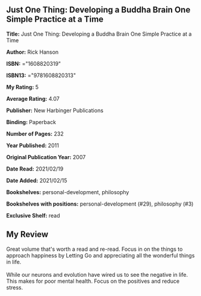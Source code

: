 ## Just One Thing: Developing a Buddha Brain One Simple Practice at a Time

**Title:** Just One Thing: Developing a Buddha Brain One Simple Practice at a Time

**Author:** Rick Hanson

**ISBN:** ="1608820319"

**ISBN13:** ="9781608820313"

**My Rating:** 5

**Average Rating:** 4.07

**Publisher:** New Harbinger Publications

**Binding:** Paperback

**Number of Pages:** 232

**Year Published:** 2011

**Original Publication Year:** 2007

**Date Read:** 2021/02/19

**Date Added:** 2021/02/15

**Bookshelves:** personal-development, philosophy

**Bookshelves with positions:** personal-development (#29), philosophy (#3)

**Exclusive Shelf:** read


## My Review

Great volume that's worth a read and re-read. Focus in on the things to approach happiness by Letting Go and appreciating all the wonderful things in life.<br/><br/>While our neurons and evolution have wired us to see the negative in life. This makes for poor mental health. Focus on the positives and reduce stress.
